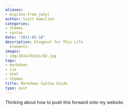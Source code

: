 ```yaml
---
aliases:
- migrate-from-jekyl
author: Scott Hamilton
categories:
- themes
- syntax
date: "2021-02-18"
description: blogpost for This Life
  elements.
images:
- img/2014/04/pic02.jpg
tags:
- markdown
- css
- html
- themes
title: Markdown Syntax Guide
type: post
---
```



Thinking about how to push this forward onto my website. 


